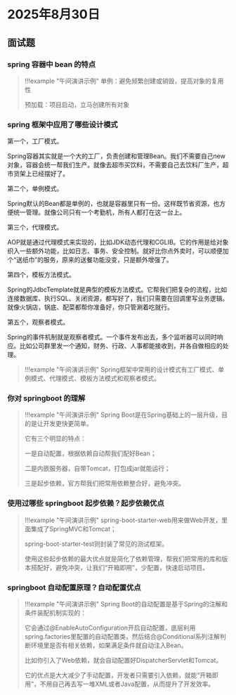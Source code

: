 # 2025年8月30日

## 面试题

### spring 容器中 bean 的特点

> !!!example "午间演讲示例"
> 单例：避免频繁创建或销毁，提高对象的复用性
>
> 预加载：项目启动，立马创建所有对象

### spring 框架中应用了哪些设计模式

第一个，工厂模式。

Spring容器其实就是一个大的工厂，负责创建和管理Bean。我们不需要自己new对象，容器会统一帮我们生产。就像去超市买饮料，不需要自己去饮料厂生产，超市货架上已经摆好了。

第二个，单例模式。

Spring默认的Bean都是单例的，也就是容器里只有一份。这样既节省资源，也方便统一管理。就像公司只有一个考勤机，所有人都打在这一台上。

第三个，代理模式。

AOP就是通过代理模式来实现的，比如JDK动态代理和CGLIB。它的作用是给对象织入一些额外功能，比如日志、事务、安全控制。就好比你点外卖时，可以顺便加个“送纸巾”的服务，原来的送餐功能没变，只是额外增强了。

第四个，模板方法模式。

Spring的JdbcTemplate就是典型的模板方法模式。它帮我们把复杂的流程，比如连接数据库、执行SQL、关闭资源，都写好了，我们只需要在回调里写业务逻辑。就像火锅店，锅底、配菜都帮你准备好，你只管涮着吃就行。

第五个，观察者模式。

Spring的事件机制就是观察者模式。一个事件发布出去，多个监听器可以同时响应。比如公司群里发一个通知，财务、行政、人事都能接收到，并各自做相应的处理。

> !!!example "午间演讲示例"
> Spring框架中常用的设计模式有工厂模式、单例模式、代理模式、模板方法模式和观察者模式。

### 你对 springboot 的理解

> !!!example "午间演讲示例"
> Spring Boot是在Spring基础上的一层升级，目的是让开发更快更简单。
>
> 它有三个明显的特点：
>
> 一是自动配置，根据依赖自动帮我们配好Bean；
>
> 二是内嵌服务器，自带Tomcat，打包成jar就能运行；
>
> 三是起步依赖，官方帮我们把常用依赖整合好，避免冲突。

### 使用过哪些 springboot 起步依赖？起步依赖优点

> !!!example "午间演讲示例"
> spring-boot-starter-web用来做Web开发，里面集成了SpringMVC和Tomcat；
>
> spring-boot-starter-test则封装了常见的测试框架。
>
> 使用这些起步依赖的最大优点就是简化了依赖管理，帮我们把常用的库和版本搭配好，避免冲突，让我们“开箱即用”，少配置，快速启动项目。

### springboot 自动配置原理？自动配置优点

> !!!example "午间演讲示例"
> Spring Boot的自动配置是基于Spring的注解和条件装配机制实现的：
>
> 它会通过@EnableAutoConfiguration开启自动配置，底层利用spring.factories里配置的自动配置类，然后结合@Conditional系列注解判断环境里是否有相关依赖，如果满足条件就自动注入Bean。
>
> 比如你引入了Web依赖，就会自动配置好DispatcherServlet和Tomcat。
>
> 它的优点是大大减少了手动配置，开发者只需要引入依赖，就能“开箱即用”，不用自己再去写一堆XML或者Java配置，从而提升了开发效率。